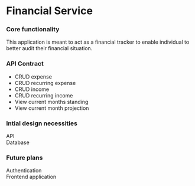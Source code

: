 # Financial Service

### Core functionality
This application is meant to act as a financial tracker to enable individual to better audit their financial situation.

### API Contract
- CRUD expense
- CRUD recurring expense
- CRUD income
- CRUD recurring income
- View current months standing
- View current month projection

### Intial design necessities
API \
Database
### Future plans
Authentication\
Frontend application
